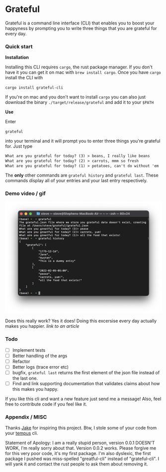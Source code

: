 # Grateful

Grateful is a command line interface (CLI) that enables you to boost your happyness by prompting you to write three things that you are grateful for every day. 

### Quick start

**Installation**

Installing this CLI requires `cargo`, the rust package manager. If you don't have it you can get it on mac with `brew install cargo`. Once you have `cargo` install the CLI with

`cargo install grateful-cli`

If you're on mac and you don't want to install `cargo` you can also just download the binary `./target/release/grateful` and add it to your `$PATH` 

**Use**

Enter 

`grateful`

into your terminal and it will prompt you to enter three things you're grateful for. Just type 

```
What are you grateful for today? (3) > beans, I really like beans
What are you grateful for today? (2) > carrots, mmm so fresh
What are you grateful for today? (1) > potatoes, can't do without 'em
```

The **only** other commands are `grateful history` and `grateful last`. These commands display all of your entries and your last entry respectively. 

### Demo video / gif

![Example use of the cli](./img/cli-use.png)

Does this really work? Yes it does! Doing this excersise every day actually makes you happier. *link to an article*


### Todo

- [ ] Implement tests
- [ ] Better handling of the args
- [ ] Refactor 
- [ ] Better logs (trace error etc)
- [ ] bugfix, `grateful last` returns the first element of the json file instead of the last one. 
- [ ] Find and link supporting documentation that validates claims about how this makes you happy. 

If you like this cli and want a new feature just send me a message! Also, feel free to contribute code if you feel like it. 

### Appendix / MISC

Thanks [Jake](https://github.com/jakewilson/) for inspiring this project. Btw, I stole some of your code from your [tempus](https://github.com/jakewilson/tempus) cli.

Statement of Apology: I am a really stupid person, version 0.0.1 DOESN'T WORK, I'm really sorry about that. Version 0.0.2 works. Please forgive me for this very poor code, it's my first package. I'm also dyslexic, the first package I pushed was miss-spelled "greatful-cli" instead of "grateful-cli". I will yank it and contact the rust people to ask them about removing it. 


